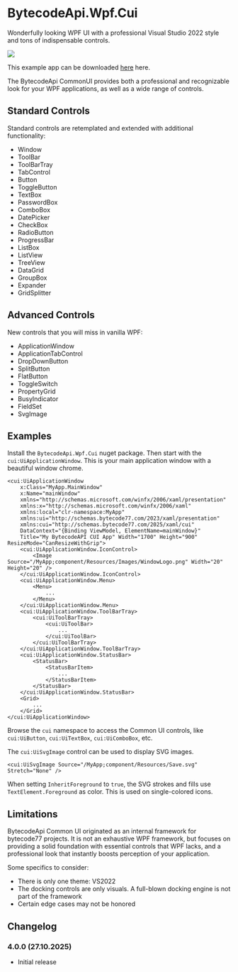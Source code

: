 # BytecodeApi.Wpf.Cui

Wonderfully looking WPF UI with a professional Visual Studio 2022 style and tons of indispensable controls.

![](https://bytecode77.com/images/pages/bytecode-api-cui/cui.webp)

This example app can be downloaded [here](https://downloads.bytecode77.com/BytecodeApi.Wpf.Cui%20Example%204.0.0.zip)
<v-link href="">here</v-link>.

The BytecodeApi CommonUI provides both a professional and recognizable look for your WPF applications, as well as a wide range of controls.

## Standard Controls

Standard controls are retemplated and extended with additional functionality:

* Window
* ToolBar
* ToolBarTray
* TabControl
* Button
* ToggleButton
* TextBox
* PasswordBox
* ComboBox
* DatePicker
* CheckBox
* RadioButton
* ProgressBar
* ListBox
* ListView
* TreeView
* DataGrid
* GroupBox
* Expander
* GridSplitter

## Advanced Controls

New controls that you will miss in vanilla WPF:

* ApplicationWindow
* ApplicationTabControl
* DropDownButton
* SplitButton
* FlatButton
* ToggleSwitch
* PropertyGrid
* BusyIndicator
* FieldSet
* SvgImage

## Examples

Install the `BytecodeApi.Wpf.Cui` nuget package. Then start with the `cui:UiApplicationWindow`. This is your main application window with a beautiful window chrome.

```
<cui:UiApplicationWindow
	x:Class="MyApp.MainWindow"
	x:Name="mainWindow"
	xmlns="http://schemas.microsoft.com/winfx/2006/xaml/presentation"
	xmlns:x="http://schemas.microsoft.com/winfx/2006/xaml"
	xmlns:local="clr-namespace:MyApp"
	xmlns:ui="http://schemas.bytecode77.com/2023/xaml/presentation"
	xmlns:cui="http://schemas.bytecode77.com/2025/xaml/cui"
	DataContext="{Binding ViewModel, ElementName=mainWindow}"
	Title="My BytecodeAPI CUI App" Width="1700" Height="900" ResizeMode="CanResizeWithGrip">
	<cui:UiApplicationWindow.IconControl>
		<Image Source="/MyApp;component/Resources/Images/WindowLogo.png" Width="20" Height="20" />
	</cui:UiApplicationWindow.IconControl>
	<cui:UiApplicationWindow.Menu>
		<Menu>
			...
		</Menu>
	</cui:UiApplicationWindow.Menu>
	<cui:UiApplicationWindow.ToolBarTray>
		<cui:UiToolBarTray>
			<cui:UiToolBar>
				...
			</cui:UiToolBar>
		</cui:UiToolBarTray>
	</cui:UiApplicationWindow.ToolBarTray>
	<cui:UiApplicationWindow.StatusBar>
		<StatusBar>
			<StatusBarItem>
				...
			</StatusBarItem>
		</StatusBar>
	</cui:UiApplicationWindow.StatusBar>
	<Grid>
		...
	</Grid>
</cui:UiApplicationWindow>
```

Browse the `cui` namespace to access the Common UI controls, like `cui:UiButton`, `cui:UiTextBox`, `cui:UiComboBox`, etc.

The `cui:UiSvgImage` control can be used to display SVG images.

```
<cui:UiSvgImage Source="/MyApp;component/Resources/Save.svg" Stretch="None" />
```

When setting `InheritForeground` to `true`, the SVG strokes and fills use `TextElement.Foreground` as color. This is used on single-colored icons.

## Limitations

BytecodeApi Common UI originated as an internal framework for bytecode77 projects. It is not an exhaustive WPF framework, but focuses on providing a solid foundation with essential controls that WPF lacks, and a professional look that instantly boosts perception of your application.

Some specifics to consider:

* There is only one theme: VS2022
* The docking controls are only visuals. A full-blown docking engine is not part of the framework
* Certain edge cases may not be honored

## Changelog

### 4.0.0 (27.10.2025)

* Initial release